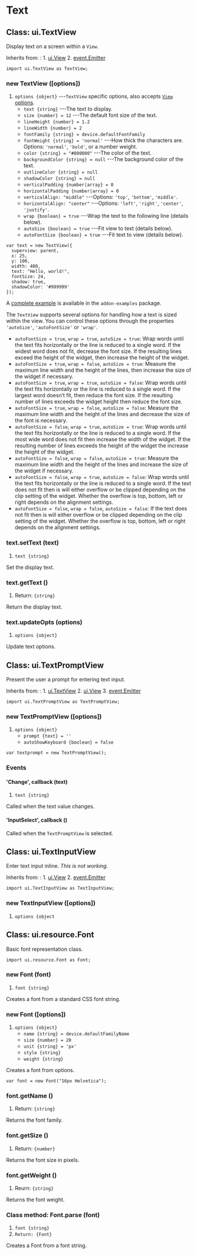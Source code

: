 # Text

## Class: ui.TextView

Display text on a screen within a `View`.

Inherits from:
:    1. [ui.View](./ui-view.html)
     2. [event.Emitter](./event.html#class-event.emitter)

~~~
import ui.TextView as TextView;
~~~

### new TextView ([options])
1. `options {object}` ---`TextView` specific options, also accepts [`View` options](./ui-view.html#new-view-options).
	* `text {string}` ---The text to display.
	* `size {number} = 12` ---The default font size of the text.
	* `lineHeight {number} = 1.2`
	* `lineWidth {number} = 2`
	* `fontFamily {string} = device.defaultFontFamily`
	* `fontWeight {string} = 'normal'` ---How thick the characters are. Options: `'normal'`, `'bold'`, or a number weight.
	* `color {string} = "#000000"` ---The color of the text.
	* `backgroundColor {string} = null` ---The background color of the text.
	* `outlineColor {string} = null`
	* `shadowColor {string} = null`
	* `verticalPadding {number|array} = 0`
	* `horizontalPadding {number|array} = 0`
	* `verticalAlign: "middle"` ---Options: `'top'`, `'bottom'`, `'middle'`.
	* `horizontalAlign: "center"` ---Options: `'left'`, `'right'`, `'center'`, `'justify'`.
	* `wrap {boolean} = true` ---Wrap the text to the following line (details below).
	* `autoSize {boolean} = true` ---Fit view to text (details below).
	* `autoFontSize {boolean} = true` ---Fit text to view (details below).

~~~
var text = new TextView({
  superview: parent,
  x: 25,
  y: 100,
  width: 400,
  text: "Hello, world!",
  fontSize: 24,
  shadow: true,
  shadowColor: '#999999'
});
~~~

A [complete example](../example/text-randomtextviews/) is available in the `addon-examples` package.

The `TextView` supports several options for handling how a
text is sized within the view. You can control these options
through the properties `'autoSize'`, `'autoFontSize'` or `'wrap'`.

* `autoFontSize = true`, `wrap = true`, `autoSize = true`:
  Wrap words until the text fits horizontally or the line is
  reduced to a single word. If the widest word does not
  fit, decrease the font size. If the resulting lines exceed
  the height of the widget, then increase the height of the widget.
* `autoFontSize = true`, `wrap = false`, `autoSize = true`:
  Measure the maximum line width and the height of the
  lines, then increase the size of the widget if necessary.
* `autoFontSize = true`, `wrap = true`, `autoSize = false`: Wrap
  words until the text fits horizontally or the line is
  reduced to a single word. If the largest word doesn’t fit,
  then reduce the font size. If the resulting number of
  lines exceeds the widget height then reduce the font size.
* `autoFontSize = true`, `wrap = false`, `autoSize = false`:
  Measure the maximum line width and the height of the lines
  and decrease the size of the font is necessary.
* `autoFontSize = false`, `wrap = true`, `autoSize = true`: Wrap
  words until the text fits horizontally or the line is
  reduced to a single word. If the most wide word does not
  fit then increase the width of the widget. If the
  resulting number of lines exceeds the height of the widget
  the increase the height of the widget.
* `autoFontSize = false`, `wrap = false`, `autoSize = true`:
  Measure the maximum line width and the height of the lines
  and increase the size of the widget if necessary.
* `autoFontSize = false`, `wrap = true`, `autoSize = false`:
  Wrap words until the text fits horizontally or the line is
  reduced to a single word. If the text does not fit then is
  will either overflow or be clipped depending on the clip
  setting of the widget. Whether the overflow is top,
  bottom, left or right depends on the alignment settings.
* `autoFontSize = false`, `wrap = false`, `autoSize = false`:
  If the text does not fit then is will either overflow or
  be clipped depending on the clip setting of the
  widget. Whether the overflow is top, bottom, left or right
  depends on the alignment settings.


### text.setText (text)
1. `text {string}`

Set the display text.

### text.getText ()
1. Return: `{string}`

Return the display text.

### text.updateOpts (options)
1. `options {object}`

Update text options.


## Class: ui.TextPromptView

Present the user a prompt for entering text input.

Inherits from:
:    1. [ui.TextView](./ui-text.html#class-ui.textview)
     2. [ui.View](./ui-view.html)
	 3. [event.Emitter](./event.html#class-event.emitter)

~~~
import ui.TextPromptView as TextPromptView;
~~~

### new TextPromptView ([options])
1. `options {object}`
	* `prompt {text} = ''`
	* `autoShowKeyboard {boolean} = false`

~~~
var textprompt = new TextPromptView();
~~~

### Events

#### \'Change\', callback (text)
1. `text {string}`

Called when the text value changes.

#### \'InputSelect\', callback ()

Called when the `TextPromptView` is selected.



## Class: ui.TextInputView

Enter text input inline. *This is not working.*

Inherits from:
:    1. [ui.View](./ui-view.html)
	 2. [event.Emitter](./event.html#class-event.emitter)

~~~
import ui.TextInputView as TextInputView;
~~~

### new TextInputView ([options])
1. `options {object`



## Class: ui.resource.Font

Basic font representation class.

~~~
import ui.resource.Font as Font;
~~~

### new Font (font)
1. `font {string}`

Creates a font from a standard CSS font string.

### new Font ([options])
1. `options {object}`
	* `name {string} = device.defaultFamilyName`
	* `size {number} = 20`
	* `unit {string} = 'px'`
	* `style {string}`
	* `weight {string}`

Creates a font from options.

~~~
var font = new Font("16px Helvetica");
~~~

### font.getName ()
1. Return: `{string}`

Returns the font family.

### font.getSize ()
1. Return: `{number}`

Returns the font size in pixels.

### font.getWeight ()
1. Reurn: `{string}`

Returns the font weight.

### Class method: Font.parse (font)
1. `font {string}`
2. `Return: {Font}`

Creates a Font from a font string.

